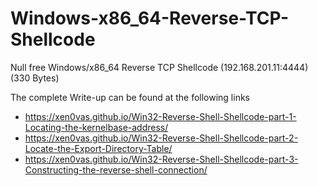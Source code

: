 # Windows-x86_64-Reverse-TCP-Shellcode
Null free Windows/x86_64 Reverse TCP Shellcode (192.168.201.11:4444) (330 Bytes)

The complete Write-up can be found at the following links 

- https://xen0vas.github.io/Win32-Reverse-Shell-Shellcode-part-1-Locating-the-kernelbase-address/
- https://xen0vas.github.io/Win32-Reverse-Shell-Shellcode-part-2-Locate-the-Export-Directory-Table/
- https://xen0vas.github.io/Win32-Reverse-Shell-Shellcode-part-3-Constructing-the-reverse-shell-connection/
